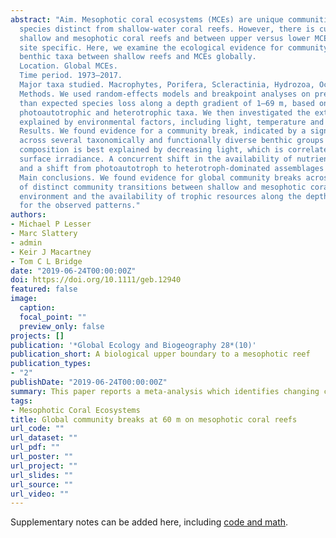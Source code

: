 ```yaml
---
abstract: "Aim. Mesophotic coral ecosystems (MCEs) are unique communities that support a high proportion of depth‐endemic
  species distinct from shallow‐water coral reefs. However, there is currently little consensus on the boundaries between
  shallow and mesophotic coral reefs and between upper versus lower MCEs because studies of these communities are often
  site specific. Here, we examine the ecological evidence for community breaks, defined here as species loss, in fish and
  benthic taxa between shallow reefs and MCEs globally.
  Location. Global MCEs.
  Time period. 1973–2017.
  Major taxa studied. Macrophytes, Porifera, Scleractinia, Hydrozoa, Octocorallia, Antipatharia and teleost fishes.
  Methods. We used random‐effects models and breakpoint analyses on presence/absence data to identify regions of higher
  than expected species loss along a depth gradient of 1–69 m, based on a meta‐analysis of 26 studies spanning diverse
  photoautotrophic and heterotrophic taxa. We then investigated the extent to which points of high faunal turnover can be
  explained by environmental factors, including light, temperature and nutrient availability.
  Results. We found evidence for a community break, indicated by a significant loss of shallow‐water taxa, at ~ 60 m
  across several taxonomically and functionally diverse benthic groups and geographical regions. The breakpoint in benthic
  composition is best explained by decreasing light, which is correlated with the optical depths between 10 and 1% of
  surface irradiance. A concurrent shift in the availability of nutrients, both dissolved and particulate organic matter,
  and a shift from photoautotroph to heterotroph‐dominated assemblages also occurs at ~ 60 m depth.
  Main conclusions. We found evidence for global community breaks across multiple benthic taxa at ~ 60 m depth, indicative
  of distinct community transitions between shallow and mesophotic coral ecosystems. Changes in the underwater light
  environment and the availability of trophic resources along the depth gradient are the most parsimonious explanations
  for the observed patterns."
authors:
- Michael P Lesser  
- Marc Slattery  
- admin
- Keir J Macartney
- Tom C L Bridge
date: "2019-06-24T00:00:00Z"
doi: https://doi.org/10.1111/geb.12940
featured: false
image:
  caption:
  focal_point: ""
  preview_only: false
projects: []
publication: '*Global Ecology and Biogeography 28*(10)'
publication_short: A biological upper boundary to a mesophotic reef
publication_types:
- "2"
publishDate: "2019-06-24T00:00:00Z"
summary: This paper reports a meta-analysis which identifies changing community structure down continuous depth gradients.
tags:
- Mesophotic Coral Ecosystems
title: Global community breaks at 60 m on mesophotic coral reefs
url_code: ""
url_dataset: ""
url_pdf: ""
url_poster: ""
url_project: ""
url_slides: ""
url_source: ""
url_video: ""
---
```


Supplementary notes can be added here, including [code and math](https://sourcethemes.com/academic/docs/writing-markdown-latex/).
